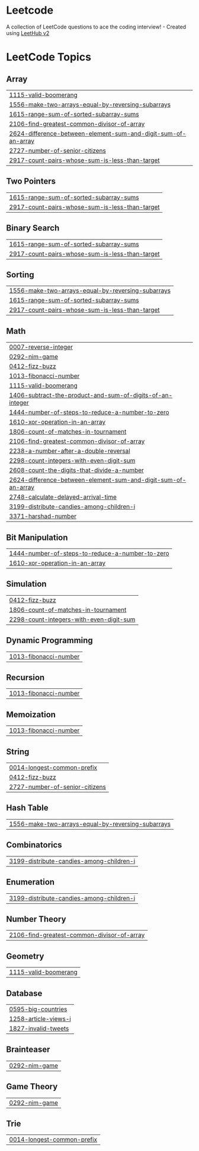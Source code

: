 # Leetcode
A collection of LeetCode questions to ace the coding interview! - Created using [LeetHub v2](https://github.com/arunbhardwaj/LeetHub-2.0)

<!---LeetCode Topics Start-->
# LeetCode Topics
## Array
|  |
| ------- |
| [1115-valid-boomerang](https://github.com/IamVanshAg/Leetcode/tree/master/1115-valid-boomerang) |
| [1556-make-two-arrays-equal-by-reversing-subarrays](https://github.com/IamVanshAg/Leetcode/tree/master/1556-make-two-arrays-equal-by-reversing-subarrays) |
| [1615-range-sum-of-sorted-subarray-sums](https://github.com/IamVanshAg/Leetcode/tree/master/1615-range-sum-of-sorted-subarray-sums) |
| [2106-find-greatest-common-divisor-of-array](https://github.com/IamVanshAg/Leetcode/tree/master/2106-find-greatest-common-divisor-of-array) |
| [2624-difference-between-element-sum-and-digit-sum-of-an-array](https://github.com/IamVanshAg/Leetcode/tree/master/2624-difference-between-element-sum-and-digit-sum-of-an-array) |
| [2727-number-of-senior-citizens](https://github.com/IamVanshAg/Leetcode/tree/master/2727-number-of-senior-citizens) |
| [2917-count-pairs-whose-sum-is-less-than-target](https://github.com/IamVanshAg/Leetcode/tree/master/2917-count-pairs-whose-sum-is-less-than-target) |
## Two Pointers
|  |
| ------- |
| [1615-range-sum-of-sorted-subarray-sums](https://github.com/IamVanshAg/Leetcode/tree/master/1615-range-sum-of-sorted-subarray-sums) |
| [2917-count-pairs-whose-sum-is-less-than-target](https://github.com/IamVanshAg/Leetcode/tree/master/2917-count-pairs-whose-sum-is-less-than-target) |
## Binary Search
|  |
| ------- |
| [1615-range-sum-of-sorted-subarray-sums](https://github.com/IamVanshAg/Leetcode/tree/master/1615-range-sum-of-sorted-subarray-sums) |
| [2917-count-pairs-whose-sum-is-less-than-target](https://github.com/IamVanshAg/Leetcode/tree/master/2917-count-pairs-whose-sum-is-less-than-target) |
## Sorting
|  |
| ------- |
| [1556-make-two-arrays-equal-by-reversing-subarrays](https://github.com/IamVanshAg/Leetcode/tree/master/1556-make-two-arrays-equal-by-reversing-subarrays) |
| [1615-range-sum-of-sorted-subarray-sums](https://github.com/IamVanshAg/Leetcode/tree/master/1615-range-sum-of-sorted-subarray-sums) |
| [2917-count-pairs-whose-sum-is-less-than-target](https://github.com/IamVanshAg/Leetcode/tree/master/2917-count-pairs-whose-sum-is-less-than-target) |
## Math
|  |
| ------- |
| [0007-reverse-integer](https://github.com/IamVanshAg/Leetcode/tree/master/0007-reverse-integer) |
| [0292-nim-game](https://github.com/IamVanshAg/Leetcode/tree/master/0292-nim-game) |
| [0412-fizz-buzz](https://github.com/IamVanshAg/Leetcode/tree/master/0412-fizz-buzz) |
| [1013-fibonacci-number](https://github.com/IamVanshAg/Leetcode/tree/master/1013-fibonacci-number) |
| [1115-valid-boomerang](https://github.com/IamVanshAg/Leetcode/tree/master/1115-valid-boomerang) |
| [1406-subtract-the-product-and-sum-of-digits-of-an-integer](https://github.com/IamVanshAg/Leetcode/tree/master/1406-subtract-the-product-and-sum-of-digits-of-an-integer) |
| [1444-number-of-steps-to-reduce-a-number-to-zero](https://github.com/IamVanshAg/Leetcode/tree/master/1444-number-of-steps-to-reduce-a-number-to-zero) |
| [1610-xor-operation-in-an-array](https://github.com/IamVanshAg/Leetcode/tree/master/1610-xor-operation-in-an-array) |
| [1806-count-of-matches-in-tournament](https://github.com/IamVanshAg/Leetcode/tree/master/1806-count-of-matches-in-tournament) |
| [2106-find-greatest-common-divisor-of-array](https://github.com/IamVanshAg/Leetcode/tree/master/2106-find-greatest-common-divisor-of-array) |
| [2238-a-number-after-a-double-reversal](https://github.com/IamVanshAg/Leetcode/tree/master/2238-a-number-after-a-double-reversal) |
| [2298-count-integers-with-even-digit-sum](https://github.com/IamVanshAg/Leetcode/tree/master/2298-count-integers-with-even-digit-sum) |
| [2608-count-the-digits-that-divide-a-number](https://github.com/IamVanshAg/Leetcode/tree/master/2608-count-the-digits-that-divide-a-number) |
| [2624-difference-between-element-sum-and-digit-sum-of-an-array](https://github.com/IamVanshAg/Leetcode/tree/master/2624-difference-between-element-sum-and-digit-sum-of-an-array) |
| [2748-calculate-delayed-arrival-time](https://github.com/IamVanshAg/Leetcode/tree/master/2748-calculate-delayed-arrival-time) |
| [3199-distribute-candies-among-children-i](https://github.com/IamVanshAg/Leetcode/tree/master/3199-distribute-candies-among-children-i) |
| [3371-harshad-number](https://github.com/IamVanshAg/Leetcode/tree/master/3371-harshad-number) |
## Bit Manipulation
|  |
| ------- |
| [1444-number-of-steps-to-reduce-a-number-to-zero](https://github.com/IamVanshAg/Leetcode/tree/master/1444-number-of-steps-to-reduce-a-number-to-zero) |
| [1610-xor-operation-in-an-array](https://github.com/IamVanshAg/Leetcode/tree/master/1610-xor-operation-in-an-array) |
## Simulation
|  |
| ------- |
| [0412-fizz-buzz](https://github.com/IamVanshAg/Leetcode/tree/master/0412-fizz-buzz) |
| [1806-count-of-matches-in-tournament](https://github.com/IamVanshAg/Leetcode/tree/master/1806-count-of-matches-in-tournament) |
| [2298-count-integers-with-even-digit-sum](https://github.com/IamVanshAg/Leetcode/tree/master/2298-count-integers-with-even-digit-sum) |
## Dynamic Programming
|  |
| ------- |
| [1013-fibonacci-number](https://github.com/IamVanshAg/Leetcode/tree/master/1013-fibonacci-number) |
## Recursion
|  |
| ------- |
| [1013-fibonacci-number](https://github.com/IamVanshAg/Leetcode/tree/master/1013-fibonacci-number) |
## Memoization
|  |
| ------- |
| [1013-fibonacci-number](https://github.com/IamVanshAg/Leetcode/tree/master/1013-fibonacci-number) |
## String
|  |
| ------- |
| [0014-longest-common-prefix](https://github.com/IamVanshAg/Leetcode/tree/master/0014-longest-common-prefix) |
| [0412-fizz-buzz](https://github.com/IamVanshAg/Leetcode/tree/master/0412-fizz-buzz) |
| [2727-number-of-senior-citizens](https://github.com/IamVanshAg/Leetcode/tree/master/2727-number-of-senior-citizens) |
## Hash Table
|  |
| ------- |
| [1556-make-two-arrays-equal-by-reversing-subarrays](https://github.com/IamVanshAg/Leetcode/tree/master/1556-make-two-arrays-equal-by-reversing-subarrays) |
## Combinatorics
|  |
| ------- |
| [3199-distribute-candies-among-children-i](https://github.com/IamVanshAg/Leetcode/tree/master/3199-distribute-candies-among-children-i) |
## Enumeration
|  |
| ------- |
| [3199-distribute-candies-among-children-i](https://github.com/IamVanshAg/Leetcode/tree/master/3199-distribute-candies-among-children-i) |
## Number Theory
|  |
| ------- |
| [2106-find-greatest-common-divisor-of-array](https://github.com/IamVanshAg/Leetcode/tree/master/2106-find-greatest-common-divisor-of-array) |
## Geometry
|  |
| ------- |
| [1115-valid-boomerang](https://github.com/IamVanshAg/Leetcode/tree/master/1115-valid-boomerang) |
## Database
|  |
| ------- |
| [0595-big-countries](https://github.com/IamVanshAg/Leetcode/tree/master/0595-big-countries) |
| [1258-article-views-i](https://github.com/IamVanshAg/Leetcode/tree/master/1258-article-views-i) |
| [1827-invalid-tweets](https://github.com/IamVanshAg/Leetcode/tree/master/1827-invalid-tweets) |
## Brainteaser
|  |
| ------- |
| [0292-nim-game](https://github.com/IamVanshAg/Leetcode/tree/master/0292-nim-game) |
## Game Theory
|  |
| ------- |
| [0292-nim-game](https://github.com/IamVanshAg/Leetcode/tree/master/0292-nim-game) |
## Trie
|  |
| ------- |
| [0014-longest-common-prefix](https://github.com/IamVanshAg/Leetcode/tree/master/0014-longest-common-prefix) |
<!---LeetCode Topics End-->